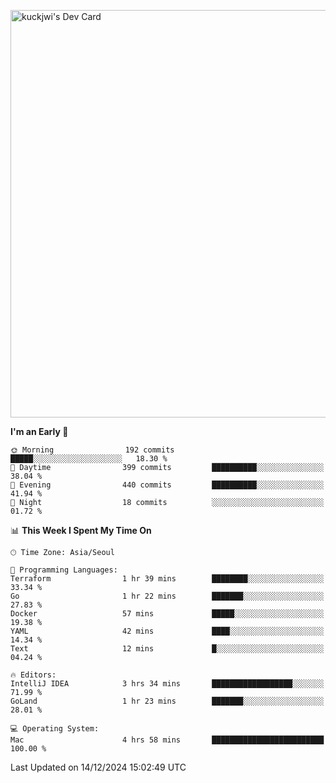 <a href="https://app.daily.dev/kuckhwancho"><img src="https://api.daily.dev/devcards/v2/efef39c8028947428b3c0b486b9cd9b6.png?r=iz2&type=wide" width="652" alt="kuckjwi's Dev Card"/></a>

<!--START_SECTION:waka-->
**I'm an Early 🐤** 

```text
🌞 Morning                192 commits         █████░░░░░░░░░░░░░░░░░░░░   18.30 % 
🌆 Daytime                399 commits         ██████████░░░░░░░░░░░░░░░   38.04 % 
🌃 Evening                440 commits         ██████████░░░░░░░░░░░░░░░   41.94 % 
🌙 Night                  18 commits          ░░░░░░░░░░░░░░░░░░░░░░░░░   01.72 % 
```


📊 **This Week I Spent My Time On** 

```text
🕑︎ Time Zone: Asia/Seoul

💬 Programming Languages: 
Terraform                1 hr 39 mins        ████████░░░░░░░░░░░░░░░░░   33.34 % 
Go                       1 hr 22 mins        ███████░░░░░░░░░░░░░░░░░░   27.83 % 
Docker                   57 mins             █████░░░░░░░░░░░░░░░░░░░░   19.38 % 
YAML                     42 mins             ████░░░░░░░░░░░░░░░░░░░░░   14.34 % 
Text                     12 mins             █░░░░░░░░░░░░░░░░░░░░░░░░   04.24 % 

🔥 Editors: 
IntelliJ IDEA            3 hrs 34 mins       ██████████████████░░░░░░░   71.99 % 
GoLand                   1 hr 23 mins        ███████░░░░░░░░░░░░░░░░░░   28.01 % 

💻 Operating System: 
Mac                      4 hrs 58 mins       █████████████████████████   100.00 % 
```


 Last Updated on 14/12/2024 15:02:49 UTC
<!--END_SECTION:waka-->
